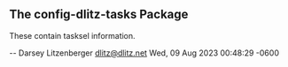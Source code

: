 The config-dlitz-tasks Package
------------------------------

These contain tasksel information.

 -- Darsey Litzenberger <dlitz@dlitz.net>  Wed, 09 Aug 2023 00:48:29 -0600
